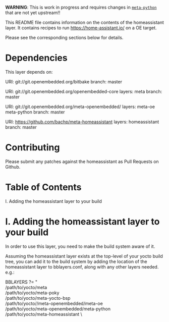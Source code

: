**WARNING**: This is work in progress and requires changes in [`meta-python`](https://github.com/bachp/meta-openembedded/tree/python-packages) that are not yet upstream!!

This README file contains information on the contents of the
homeassistant layer. It contains recipes to run https://home-assistant.io/
on a OE target.

Please see the corresponding sections below for details.


Dependencies
============

This layer depends on:

  URI: git://git.openembedded.org/bitbake
  branch: master

  URI: git://git.openembedded.org/openembedded-core
  layers: meta
  branch: master

  URI: git://git.openembedded.org/meta-openembedded/
  layers: meta-oe meta-python
  branch: master

  URI: https://github.com/bachp/meta-homeassistant
  layers: homeassistant
  branch: master

Contributing
============

Please submit any patches against the homeassistant as Pull Requests on Github.


Table of Contents
=================

  I. Adding the homeassistant layer to your build

I. Adding the homeassistant layer to your build
=================================================

In order to use this layer, you need to make the build system aware of
it.

Assuming the homeassistant layer exists at the top-level of your
yocto build tree, you can add it to the build system by adding the
location of the homeassistant layer to bblayers.conf, along with any
other layers needed. e.g.:

  BBLAYERS ?= " \
    /path/to/yocto/meta \
    /path/to/yocto/meta-poky \
    /path/to/yocto/meta-yocto-bsp \
    /path/to/yocto//meta-openembedded/meta-oe \
    /path/to/yocto/meta-openembedded/meta-python \
    /path/to/yocto/meta-homeassistant \
